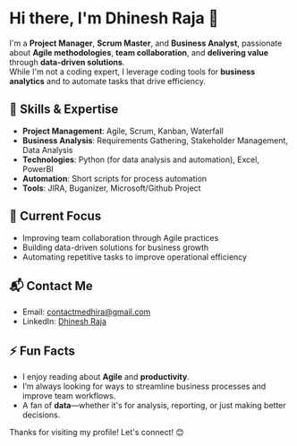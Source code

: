 # Hi there, I'm Dhinesh Raja 👋

I'm a **Project Manager**, **Scrum Master**, and **Business Analyst**, passionate about **Agile methodologies**, **team collaboration**, and **delivering value** through **data-driven solutions**.  
While I'm not a coding expert, I leverage coding tools for **business analytics** and to automate tasks that drive efficiency.

## 💼 Skills & Expertise

- **Project Management**: Agile, Scrum, Kanban, Waterfall
- **Business Analysis**: Requirements Gathering, Stakeholder Management, Data Analysis
- **Technologies**: Python (for data analysis and automation), Excel, PowerBI
- **Automation**: Short scripts for process automation
- **Tools**: JIRA, Buganizer, Microsoft/Github Project

## 🚀 Current Focus

- Improving team collaboration through Agile practices
- Building data-driven solutions for business growth
- Automating repetitive tasks to improve operational efficiency

## 📬 Contact Me

- Email: [contactmedhira@gmail.com](mailto:contactmedhira@gmail.com)
- LinkedIn: [Dhinesh Raja](https://www.linkedin.com/in/dhinesh-raja-b519aa139/)

## ⚡ Fun Facts

- I enjoy reading about **Agile** and **productivity**.
- I’m always looking for ways to streamline business processes and improve team workflows.
- A fan of **data**—whether it's for analysis, reporting, or just making better decisions.

Thanks for visiting my profile! Let's connect! 😊
